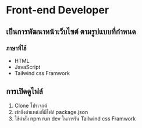 # Front-end Developer

## เป็นการพัฒนาหน้าเว็บไซต์ ตามรูปแบบที่กำหนด
### ภาษาที่ใช้
* HTML
* JavaScript
* Tailwind css Framwork

## การเปิดดูไฟล์
1. Clone โปรเจกต์
2. เข้าถึงตำแหน่งที่มีไฟล์ package.json
3. ใช้คำสั่ง npm run dev ในการรัน Tailwind css Framwork
